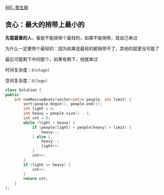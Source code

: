 [881. 救生艇](https://leetcode-cn.com/problems/boats-to-save-people/)

## 贪心：最大的捎带上最小的

**先载最重的人**，看能不能捎带个最轻的，如果不能捎带，就自己单过

为什么一定要带个最轻的：因为如果连最轻的都捎带不了，其他的就更没可能了

最后可能剩下中间那个，如果有剩下，他就单过

时间复杂度：`O(nlogn)`

空间复杂度：`O(logn)`

```c++
class Solution {
public:
    int numRescueBoats(vector<int>& people, int limit) {
        sort(people.begin(), people.end());
        int light = 0;
        int heavy = people.size() - 1;
        int cnt = 0;
        while (light < heavy) {
            if (people[light] + people[heavy] > limit) {
                heavy--;
            } else {
                heavy--;
                light++;
            }
            cnt++;
        }
        if (light == heavy) {
            cnt++;
        }
        return cnt;
    }
};
```

